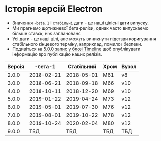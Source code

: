 # Історія версій Electron

* Значення `-beta.1` і `стабільні` дати - це наші цілісні дати випуску.
* Ми прагнемо щотижневої бета-релізи, однак часто випускаємо більше ставок, ніж заплановано.
* Усі дати - це наші цілі, але можуть виникнути підстави коригування стабільного кінцевого терміну, наприклад, помилок безпеки.
* Подивіться на [5.0.0 запис у блозі Timeline](https://electronjs.org/blog/electron-5-0-timeline) щоб опублікувати інформацію про публікацію наших релізів.

| Версія | -бета-1    | Стабільний | Хром | Вузол |
| ------ | ---------- | ---------- | ---- | ----- |
| 2.0.0  | 2018-02-21 | 2018-05-01 | М61  | v8    |
| 3.0.0  | 2018-06-21 | 2018-09-18 | М66  | v10   |
| 4.0.0  | 2018-10-11 | 2018-12-20 | М69  | v10   |
| 5.0.0  | 2019-01-22 | 2019-04-24 | М73  | v12   |
| 6.0.0  | 2019-05-01 | 2019-07-30 | М76  | v12   |
| 7.0.0  | 2019-08-01 | 2019-10-22 | М78  | v12   |
| 8.0.0  | 2019-10-24 | 2020-02-04 | М80  | v12   |
| 9.0.0  | ТБД        | ТБД        | ТБД  | ТБД   |
